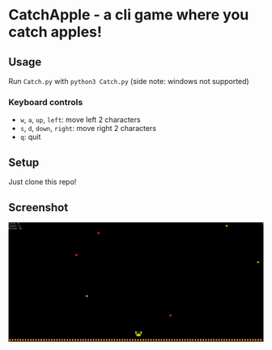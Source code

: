 # CatchApple - a cli game where you catch apples!
## Usage
Run `Catch.py` with `python3 Catch.py` (side note: windows not supported)  
### Keyboard controls
- `w`, `a`, `up`, `left`: move left 2 characters
- `s`, `d`, `down`, `right`: move right 2 characters
- `q`: quit
## Setup
Just clone this repo!
## Screenshot
![screenshot](Demo.png)